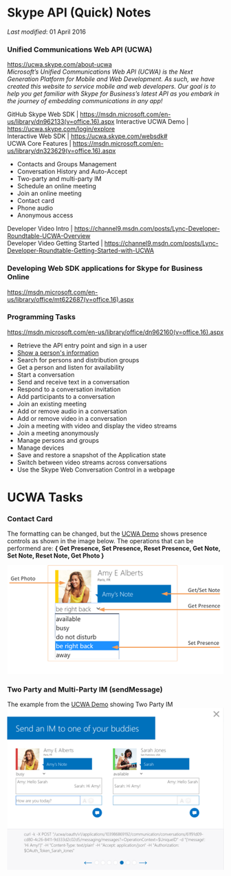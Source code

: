 # Skype API (Quick) Notes
*Last modified*: 01 April 2016

### Unified Communications Web API (UCWA) 
https://ucwa.skype.com/about-ucwa  
_Microsoft’s Unified Communications Web API (UCWA) is the Next Generation Platform for Mobile and Web Development. As such, we have created this website to service mobile and web developers. Our goal is to help you get familiar with Skype for Business’s latest API as you embark in the journey of embedding communications in any app!_   

GitHub Skype Web SDK  | https://msdn.microsoft.com/en-us/library/dn962133(v=office.16).aspx 
Interactive UCWA Demo | https://ucwa.skype.com/login/explore  
Interactive Web SDK | https://ucwa.skype.com/websdk#   
UCWA Core Features | https://msdn.microsoft.com/en-us/library/dn323629(v=office.16).aspx
  * Contacts and Groups Management
  * Conversation History and Auto-Accept
  * Two-party and multi-party IM
  * Schedule an online meeting
  * Join an online meeting
  * Contact card
  * Phone audio
  * Anonymous access


Developer Video Intro | https://channel9.msdn.com/posts/Lync-Developer-Roundtable-UCWA-Overview   
Developer Video Getting Started | https://channel9.msdn.com/posts/Lync-Developer-Roundtable-Getting-Started-with-UCWA

### Developing Web SDK applications for Skype for Business Online
https://msdn.microsoft.com/en-us/library/office/mt622687(v=office.16).aspx  

### Programming Tasks
https://msdn.microsoft.com/en-us/library/office/dn962160(v=office.16).aspx  

* Retrieve the API entry point and sign in a user
* [Show a person's information](https://github.com/OfficeDev/skype-docs/blob/master/ShowPersonInfo.md)
* Search for persons and distribution groups
* Get a person and listen for availability
* Start a conversation
* Send and receive text in a conversation
* Respond to a conversation invitation
* Add participants to a conversation
* Join an existing meeting
* Add or remove audio in a conversation
* Add or remove video in a conversation
* Join a meeting with video and display the video streams
* Join a meeting anonymously
* Manage persons and groups
* Manage devices
* Save and restore a snapshot of the Application state
* Switch between video streams across conversations
* Use the Skype Web Conversation Control in a webpage


# UCWA Tasks
### Contact Card
The formatting can be changed, but the [UCWA Demo](https://ucwa.skype.com/login/explore) shows presence controls as shown in the image below. The operations that can be performend are: **{ Get Presence, Set Presence, Reset Presence, Get Note, Set Note, Reset Note, Get Photo }**  

![](images/SkypeUCWADemo2.png)

### Two Party and Multi-Party IM (sendMessage)
The example from the [UCWA Demo](https://ucwa.skype.com/login/explore) showing Two Party IM
![](images/SkypeUCWADemoSendMessages1.png)
